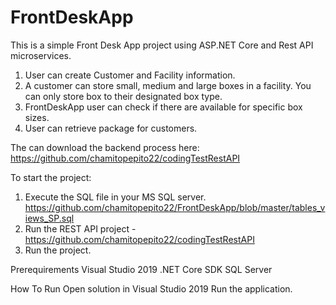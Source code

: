 # FrontDeskApp

This is a simple Front Desk App project using ASP.NET Core and Rest API microservices.

1. User can create Customer and Facility information.
2. A customer can store small, medium and large boxes in a facility. You can only store box to their designated box type.
3. FrontDeskApp user can check if there are available for specific box sizes.
4. User can retrieve package for customers.

The can download the backend process here:
https://github.com/chamitopepito22/codingTestRestAPI

To start the project:

1. Execute the SQL file in your MS SQL server. https://github.com/chamitopepito22/FrontDeskApp/blob/master/tables_views_SP.sql
2. Run the REST API project - https://github.com/chamitopepito22/codingTestRestAPI
3. Run the project.

Prerequirements
    Visual Studio 2019
    .NET Core SDK
    SQL Server

How To Run
    Open solution in Visual Studio 2019
    Run the application.

